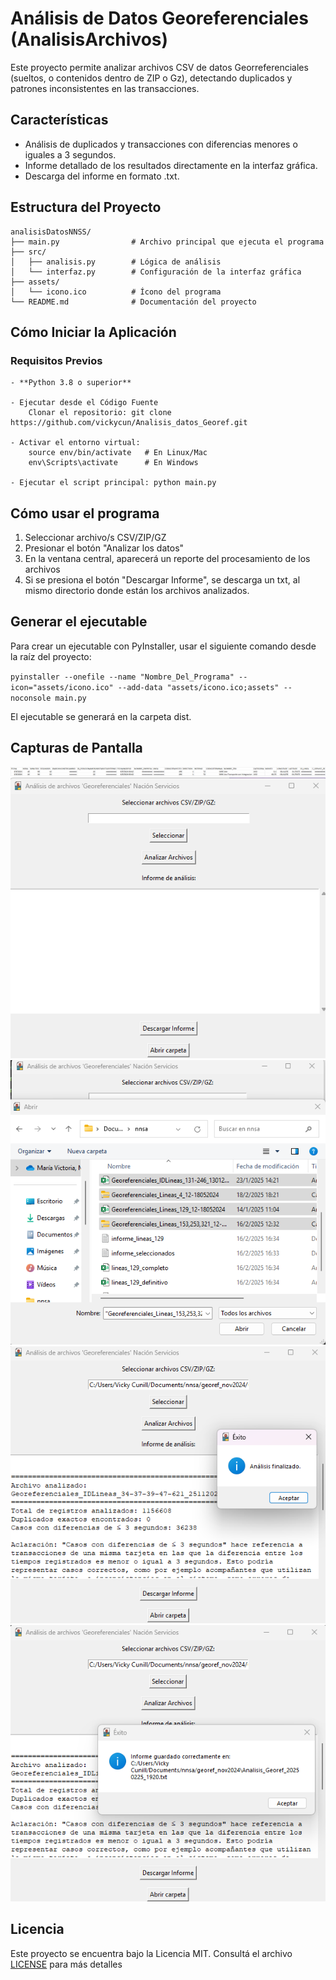 # Análisis de Datos Georeferenciales (AnalisisArchivos)

Este proyecto permite analizar archivos CSV de datos Georreferenciales (sueltos, o contenidos dentro de ZIP o Gz), detectando duplicados y patrones inconsistentes en las transacciones.

## **Características**
- Análisis de duplicados y transacciones con diferencias menores o iguales a 3 segundos.
- Informe detallado de los resultados directamente en la interfaz gráfica.
- Descarga del informe en formato .txt.

## **Estructura del Proyecto**
```
analisisDatosNNSS/
├── main.py                # Archivo principal que ejecuta el programa
├── src/
│   ├── analisis.py        # Lógica de análisis
│   └── interfaz.py        # Configuración de la interfaz gráfica
├── assets/
│   └── icono.ico          # Ícono del programa
└── README.md              # Documentación del proyecto
```

##  **Cómo Iniciar la Aplicación**
### **Requisitos Previos**

    - **Python 3.8 o superior**

    - Ejecutar desde el Código Fuente
        Clonar el repositorio: git clone https://github.com/vickycun/Analisis_datos_Georef.git

    - Activar el entorno virtual:
        source env/bin/activate   # En Linux/Mac
        env\Scripts\activate      # En Windows

    - Ejecutar el script principal: python main.py


## **Cómo usar el programa**
1. Seleccionar archivo/s CSV/ZIP/GZ
2. Presionar el botón "Analizar los datos"
3. En la ventana central, aparecerá un reporte del procesamiento de los archivos
3. Si se presiona el botón "Descargar Informe", se descarga un txt, al mismo directorio donde están los archivos analizados.


## **Generar el ejecutable**
Para crear un ejecutable con PyInstaller, usar el siguiente comando desde la raíz del proyecto:

`pyinstaller --onefile --name "Nombre_Del_Programa" --icon="assets/icono.ico" --add-data "assets/icono.ico;assets" --noconsole main.py` 

El ejecutable se generará en la carpeta dist.

## Capturas de Pantalla
![Ejemplo de un archivo csv insumo del análisis](assets/screenshots/ejemplo_archivo_csv_a_analizar.png)
![Captura de pantalla principal del programa](assets/screenshots/pantalla_principal01.png)
![Captura de pantalla selección de archivos](assets/screenshots/pantalla_principal02_seleccion_archivos.png)
![Captura de pantalla análisis finalizado](assets/screenshots/pantalla_principal03.png)
![Captura de pantalla descarga de informe](assets/screenshots/pantalla_principal04.png)


## **Licencia**  
Este proyecto se encuentra bajo la Licencia MIT. Consultá el archivo [LICENSE](LICENSE) para más detalles
